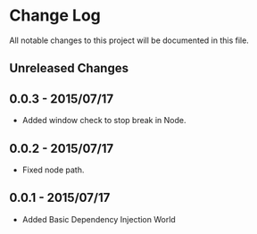 # Change Log

All notable changes to this project will be documented in this file.

## Unreleased Changes

## 0.0.3 - 2015/07/17
- Added window check to stop break in Node.

## 0.0.2 - 2015/07/17
- Fixed node path.

## 0.0.1 - 2015/07/17
- Added Basic Dependency Injection World

